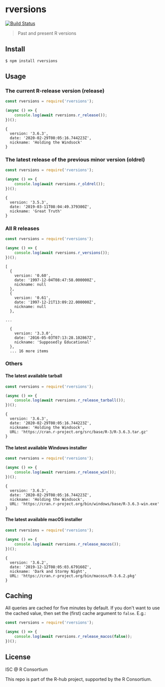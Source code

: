 
# rversions

[![Build Status](https://travis-ci.com/r-hub/node-rversions.svg?branch=master)](https://travis-ci.com/r-hub/node-rversions)

> Past and present R versions

## Install

```
$ npm install rversions
```

## Usage

### The current R-release version (release)

```js
const rversions = require('rversions');

(async () => {
	console.log(await rversions.r_release());
})();
```

```
{
  version: '3.6.3',
  date: '2020-02-29T08:05:16.744223Z',
  nickname: 'Holding the Windsock'
}
```

### The latest release of the previous minor version (oldrel)

```js
const rversions = require('rversions');

(async () => {
	console.log(await rversions.r_oldrel());
})();
```

```
{
  version: '3.5.3',
  date: '2019-03-11T08:04:49.379300Z',
  nickname: 'Great Truth'
}
```

### All R releases

```js
const rversions = require('rversions');

(async () => {
	console.log(await rversions.r_versions());
})();
```

```
[
  {
    version: '0.60',
    date: '1997-12-04T08:47:58.000000Z',
    nickname: null
  },
  {
    version: '0.61',
    date: '1997-12-21T13:09:22.000000Z',
    nickname: null
  },

...

  {
    version: '3.3.0',
    date: '2016-05-03T07:13:28.102867Z',
    nickname: 'Supposedly Educational'
  },
  ... 16 more items
```
  
### Others

#### The latest available tarball

```js
const rversions = require('rversions');

(async () => {
	console.log(await rversions.r_release_tarball());
})();
```

```
{
  version: '3.6.3',
  date: '2020-02-29T08:05:16.744223Z',
  nickname: 'Holding the Windsock',
  URL: 'https://cran.r-project.org/src/base/R-3/R-3.6.3.tar.gz'
}
```

#### The latest available Windows installer

```js
const rversions = require('rversions');

(async () => {
	console.log(await rversions.r_release_win());
})();
```

```
{
  version: '3.6.3',
  date: '2020-02-29T08:05:16.744223Z',
  nickname: 'Holding the Windsock',
  URL: 'https://cran.r-project.org/bin/windows/base/R-3.6.3-win.exe'
}
```

#### The latest available macOS installer

```js
const rversions = require('rversions');

(async () => {
	console.log(await rversions.r_release_macos());
})();
```

```
{
  version: '3.6.2',
  date: '2019-12-12T08:05:03.679160Z',
  nickname: 'Dark and Stormy Night',
  URL: 'https://cran.r-project.org/bin/macosx/R-3.6.2.pkg'
}
```

## Caching

All queries are cached for five minutes by default. If you don't want to
use the cached value, then set the (first) cache argument to `false`. E.g.:

```js
const rversions = require('rversions');

(async () => {
	console.log(await rversions.r_release_macos(false));
})();
```

## License

ISC @ R Consortium

This repo is part of the R-hub project, supported by
the R Consortium.
